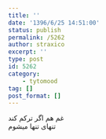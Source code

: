 ```yaml
---
title: ''
date: '1396/6/25 14:51:00'
status: publish
permalink: /5262
author: straxico
excerpt: ''
type: post
id: 5262
category:
    - tytomood
tag: []
post_format: []
---
```

غم هم اگر ترکم کند  
تنهای تنها میشوم